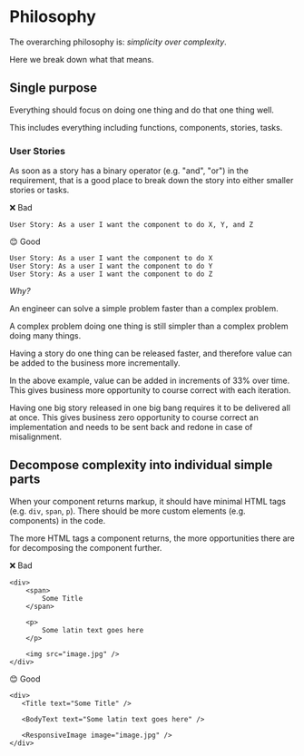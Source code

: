 # Philosophy

The overarching philosophy is: _simplicity over complexity_.

Here we break down what that means.

## Single purpose

Everything should focus on doing one thing and do that one thing well. 

This includes everything including functions, components, stories, tasks.

### User Stories

As soon as a story has a binary operator (e.g. "and", "or") in the requirement, that is a good place to break down the story into either smaller stories or tasks.

❌ Bad

```
User Story: As a user I want the component to do X, Y, and Z
```

😊 Good

```
User Story: As a user I want the component to do X
User Story: As a user I want the component to do Y
User Story: As a user I want the component to do Z
```

_Why?_

An engineer can solve a simple problem faster than a complex problem.

A complex problem doing one thing is still simpler than a complex problem doing many things.

Having a story do one thing can be released faster, and therefore value can be added to the business more incrementally.

In the above example, value can be added in increments of 33% over time. This gives business more opportunity to course correct with each iteration.

Having one big story released in one big bang requires it to be delivered all at once.  This gives business zero opportunity to course correct an implementation and needs to be sent back and redone in case of misalignment.

## Decompose complexity into individual simple parts

When your component returns markup, it should have minimal HTML tags (e.g. `div`, `span`, `p`). There should be more custom elements (e.g. components) in the code.  

The more HTML tags a component returns, the more opportunities there are for decomposing the component further.

❌ Bad

```
<div>
    <span>
        Some Title
    </span>

    <p>
        Some latin text goes here
    </p>

    <img src="image.jpg" />
</div>
```

😊 Good

```
<div>
   <Title text="Some Title" />

   <BodyText text="Some latin text goes here" />

   <ResponsiveImage image="image.jpg" />
</div>
```